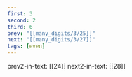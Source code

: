 ```yaml
---
first: 3
second: 2
third: 6
prev: "[[many_digits/3/25]]"
next: "[[many_digits/3/27]]"
tags: [even]
---
```

prev2-in-text: [[24]]
next2-in-text: [[28]]
